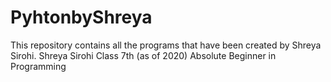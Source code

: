 # PyhtonbyShreya
This repository contains all the programs that have been created by Shreya Sirohi.
Shreya Sirohi
Class 7th (as of 2020)
Absolute Beginner in Programming

